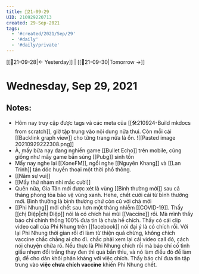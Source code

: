 ```yaml
---
title: 📝21-09-29
UID: 210929220713
created: 29-Sep-2021
tags:
  - '#created/2021/Sep/29'
  - '#daily'
  - '#daily/private'
---
```

[[📝21-09-28|<- Yesterday]] | [[📝21-09-30|Tomorrow ->]]
# Wednesday, Sep 29, 2021

## Notes:
- Hôm nay truy cập được tags và các meta của [[🛠️210924-Build mkdocs from scratch]], giờ tập trung vào nội dung nữa thui. Còn mỗi cái [[Backlink graph view]] cho từng trang nữa là ổn.
![[Pasted image 20210929222308.png]]
- À, mấy bữa nay đang nghiền game [[Bullet Echo]] trên mobile, cũng giống như mấy game bắn súng [[Pubg]] sinh tồn
- Mấy nay nghe lại [[XoneFM]], ngồi nghe [[Nguyên Khang]] và [[Lan Trinh]] tán dóc huyền thoại một thời phổ thông.
- [[Năm sự vui]]
- [[Mấy thứ nhảm nhí mắc cười]]
- Quên nữa, Gia Tân mới được xét là vùng [[Bình thường mới]] sau cả tháng phong tỏa bảo vệ vùng xanh. Hehe, chết cười cái từ bình thường mới. Bình thường là bình thường chứ còn cũ với chả mới
- [[Phi Nhung]] mới chết sau hơn một tháng nhiễm [[COVID-19]]. Thấy [[chị Diệp|chị Diệp]] nói là có chích hai mũi [[Vaccine]] rồi. Mà mình thấy báo chí chính thống 100% đưa tin là chưa hề chích. Thấy có cái clip video call của Phi Nhung trên [[facebook]] nói đại ý là có chích rồi. Với lại Phi Nhung thời gian rồi đi làm từ thiện quá chừng, không chích vaccine chắc chẳng ai cho đi. chắc phải xem lại cái video call đó, cách nói chuyện chữa rõ. Nếu thực là Phi Nhung chích rồi mà báo chí cố tình giấu nhẹm đổi trắng thay đen thì quá bẩn thỉu, và nó làm điều đó để làm gì, để cho dân khỏi phản kháng với việc chích. Thấy báo chí đưa tin tập trung vào **việc chưa chích vaccine** khiến Phi Nhung chết.